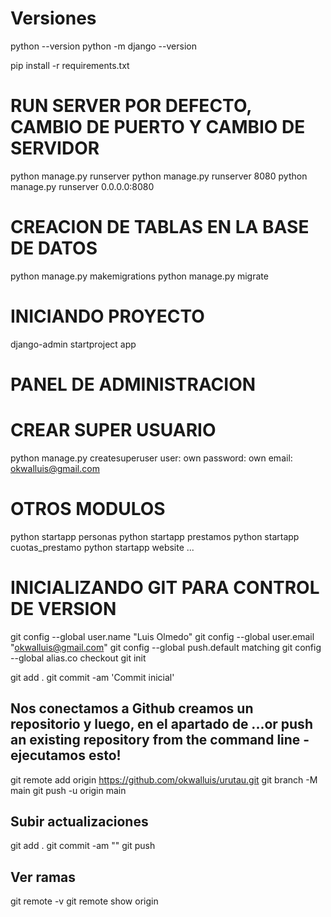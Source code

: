 # Versiones
python --version
python -m django --version

pip install -r requirements.txt


# RUN SERVER POR DEFECTO, CAMBIO DE PUERTO Y CAMBIO DE SERVIDOR
python manage.py runserver
python manage.py runserver 8080
python manage.py runserver 0.0.0.0:8080

# CREACION DE TABLAS EN LA BASE DE DATOS
python manage.py makemigrations
python manage.py migrate

# INICIANDO PROYECTO
django-admin startproject app

# PANEL DE ADMINISTRACION
# CREAR SUPER USUARIO
python manage.py createsuperuser
user: own
password: own
email: okwalluis@gmail.com

# OTROS MODULOS
python startapp personas
python startapp prestamos
python startapp cuotas_prestamo
python startapp website
...

# INICIALIZANDO GIT PARA CONTROL DE VERSION
git config --global user.name "Luis Olmedo"
git config --global user.email "okwalluis@gmail.com"
git config --global push.default matching
git config --global alias.co checkout
git init

git add .
git commit -am 'Commit inicial'

## Nos conectamos a Github creamos un repositorio y luego, en el  apartado de ...or push an existing repository from the command line - ejecutamos esto!
git remote add origin https://github.com/okwalluis/urutau.git
git branch -M main
git push -u origin main

## Subir actualizaciones
git add .
git commit -am "<comentario>"
git push

## Ver ramas
git remote -v
git remote show origin
